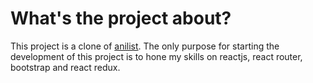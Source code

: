 # What's the project about?

This project is a clone of [anilist](https://anilist.co).
The only purpose for starting the development of this project is to hone my skills on reactjs, react router, bootstrap and react redux.

